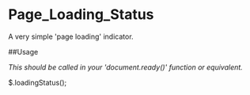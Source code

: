 Page_Loading_Status
===================

A very simple 'page loading' indicator. 

##Usage

*This should be called in your 'document.ready()' function or equivalent.*

$.loadingStatus();

